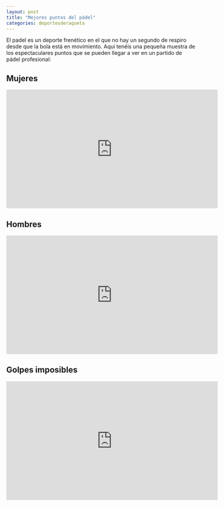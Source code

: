 ```yaml
---
layout: post
title: "Mejores puntos del pádel"
categories: deportesderaqueta
---
```


El padel es un deporte frenético en el que no hay un segundo de respiro desde que la bola está en movimiento. Aquí tenéis una pequeña muestra de los espectaculares puntos que se pueden llegar a ver en un partido de pádel profesional:

## Mujeres

<iframe width="560" height="315" src="https://www.youtube.com/embed/dinf-oX4vnc" frameborder="0" allow="accelerometer; autoplay; encrypted-media; gyroscope; picture-in-picture" allowfullscreen></iframe>

## Hombres

<iframe width="560" height="315" src="https://www.youtube.com/embed/RGUOHfNaoco" frameborder="0" allow="accelerometer; autoplay; encrypted-media; gyroscope; picture-in-picture" allowfullscreen></iframe>

## Golpes imposibles

<iframe width="560" height="315" src="https://www.youtube.com/embed/z2Uq6nPk_GU" frameborder="0" allow="accelerometer; autoplay; encrypted-media; gyroscope; picture-in-picture" allowfullscreen></iframe>
